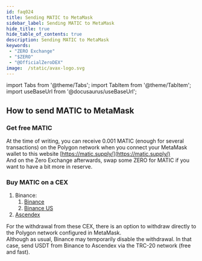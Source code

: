 ```yaml
---
id: faq024
title: Sending MATIC to MetaMask
sidebar_label: Sending MATIC to MetaMask
hide_title: true
hide_table_of_contents: true
description: Sending MATIC to MetaMask
keywords:
 - "ZERO Exchange"
 - "$ZERO"
 - "@OfficialZeroDEX"
image:  /static/avax-logo.svg
---
```


import Tabs from '@theme/Tabs';
import TabItem from '@theme/TabItem';
import useBaseUrl from '@docusaurus/useBaseUrl';


## How to send MATIC to MetaMask

### Get free MATIC

At the time of writing, you can receive 0.001 MATIC (enough for several transactions) on the Polygon network when you connect your MetaMask wallet to this website [https://matic.supply/](https://matic.supply/)  
And on the Zero Exchange afterwards, swap some ZERO for MATIC if you want to have a bit more in reserve.


### Buy MATIC on a CEX
1. Binance:
	1. [Binance](https://www.binance.com/en)
	1. [Binance US](https://www.binance.us/en/home)
1. [Ascendex](https://ascendex.com/en/register?inviteCode=N8NYPBU3)

For the withdrawal from these CEX, there is an option to withdraw directly to the Polygon network configured in MetaMask.  
Although as usual, Binance may temporarily disable the withdrawal.  In that case, send USDT from Binance to Ascendex via the TRC-20 network (free and fast).  
